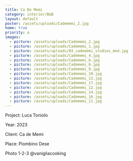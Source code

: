 ```yaml
---
title: Ca De Memi
category: interior/B&B
layout: default
poster: /assets/uploads/Cadememi_2.jpg
home: true
priority: a
images:
  - picture: /assets/uploads/Cadememi_2.jpg
  - picture: /assets/uploads/Cadememi_1.jpg
  - picture: /assets/uploads/03_cadememi_studios_mod.jpg
  - picture: /assets/uploads/Cadememi_4.jpg
  - picture: /assets/uploads/Cadememi_6.jpg
  - picture: /assets/uploads/Cadememi_6.jpg
  - picture: /assets/uploads/Cadememi_9.jpg
  - picture: /assets/uploads/Cadememi_10.jpg
  - picture: /assets/uploads/Cadememi_13.jpg
  - picture: /assets/uploads/Cadememi_17.jpg
  - picture: /assets/uploads/Cadememi_12.jpg
  - picture: /assets/uploads/Cadememi_14.jpg
  - picture: /assets/uploads/Cadememi_16.jpg
  - picture: /assets/uploads/Cadememi_11.jpg
---
```

Project: Luca Toniolo

Year: 2023

Client: Ca de Memi

Place: Piombino Dese

Photo 1-2-3 @vanigliacooking

